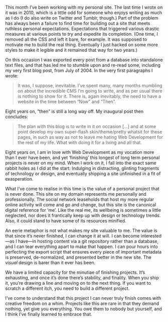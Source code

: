 

This month I’ve been working with my personal site. The last time I wrote on it was in 2010, which is a
little odd for someone who enjoys writing as much as I do (I do also write on Twitter and Tumblr, though.)
Part of the problem has always been a failure to find time for building out a site that meets ruthless
personal expectations. Expectations that triggered various drastic measures at various points to try and
expedite its completion. (One time, I removed all the CSS and left it bare, for example. It was supposed to
motivate me to build the real thing. Eventually I just hacked on some more styles to make it legible and it
remained that way for two years.)

On this occasion I was exported every post from a database into standalone text files, and that has led me to
stumble upon and re-read some, including my very first blog post, from July of 2004. In the very first
paragraphs I wrote:

> It was, I suppose, inevitable.
> I’ve spent many, many months mumbling on about the incredible CMS I’m going to write, and as per
> usual there is nothing to show for it. There is, again inevitably, the need to have a website in the time
> between “Now” and “Then”.

Eight years on, “then” is still a long way off. My inaugural post then concludes:


> The plan with this blog is to write in it on occasion […] and at some point
> develop my own super-flash skin/theme/pretty whatsit for these pages, in such as way as not to leave me hating
> Web Development for the rest of my life. What with doing it for a living and all
> that.

Eight years on, I am in love with Web Development as my vocation more than I ever have been, and yet
‘finishing’ this longest of long term personal projects is never on my mind. When I work on it, I fall
into the exact same rabbit holes as I did at the start: Indulging in distracting, glinting fragments of
technology or design, and eventually shipping a site unfinished in a fit of exasperation.

What I’ve come to realise in this time is the value of a personal project that is never done. This site
on my domain represents me personally and professionally. The social network leaseholds that host my more
regular online activity will come and go and change, but this site is the canonical digital reference for
‘me’. Like the real me, its wellbeing is sometimes a little neglected, nor does it frantically keep up
with design or technology trends. Also, it could stand to have some of its resources minified.

An eerie metaphor is not what makes my site valuable to me. The value is that since it’s never finished,
I can change it at will. I can become interested—as I have—in hosting content via a git repository rather
than a database, and I can tear everything apart to make that happen. I can pour hours into perfecting the
export script that ensures every piece of important metadata is preserved, de-normalized, and presented better
in the new site. The *visual* design is barer than it ever has been.

We have a limited capacity for the minutiae of finishing projects. It’s exhausting, and once it’s
done there’s stability, and finality. When you ship it, you’re drawing a line and moving on to the
next thing. If you want to scratch a different itch, you need to build a different project.

I’ve come to understand that this project I can never truly finish comes with creative freedom on a
whim. Projects like this are rare in that they demand nothing, yet give you everything. You owe them to nobody
but yourself, and I think I’ve finally learned to embrace that.